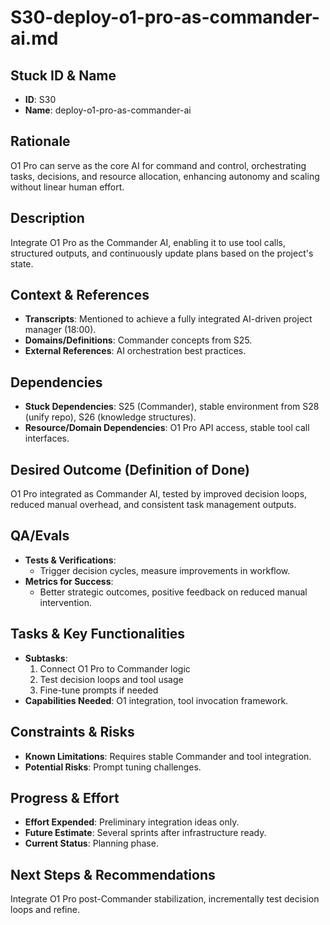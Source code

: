 # S30-deploy-o1-pro-as-commander-ai.md

## Stuck ID & Name

- **ID**: S30
- **Name**: deploy-o1-pro-as-commander-ai

## Rationale

O1 Pro can serve as the core AI for command and control, orchestrating tasks,
decisions, and resource allocation, enhancing autonomy and scaling without
linear human effort.

## Description

Integrate O1 Pro as the Commander AI, enabling it to use tool calls, structured
outputs, and continuously update plans based on the project's state.

## Context & References

- **Transcripts**: Mentioned to achieve a fully integrated AI-driven project
  manager (18:00).
- **Domains/Definitions**: Commander concepts from S25.
- **External References**: AI orchestration best practices.

## Dependencies

- **Stuck Dependencies**: S25 (Commander), stable environment from S28 (unify
  repo), S26 (knowledge structures).
- **Resource/Domain Dependencies**: O1 Pro API access, stable tool call
  interfaces.

## Desired Outcome (Definition of Done)

O1 Pro integrated as Commander AI, tested by improved decision loops, reduced
manual overhead, and consistent task management outputs.

## QA/Evals

- **Tests & Verifications**:
  - Trigger decision cycles, measure improvements in workflow.
- **Metrics for Success**:
  - Better strategic outcomes, positive feedback on reduced manual intervention.

## Tasks & Key Functionalities

- **Subtasks**:
  1. Connect O1 Pro to Commander logic
  2. Test decision loops and tool usage
  3. Fine-tune prompts if needed
- **Capabilities Needed**: O1 integration, tool invocation framework.

## Constraints & Risks

- **Known Limitations**: Requires stable Commander and tool integration.
- **Potential Risks**: Prompt tuning challenges.

## Progress & Effort

- **Effort Expended**: Preliminary integration ideas only.
- **Future Estimate**: Several sprints after infrastructure ready.
- **Current Status**: Planning phase.

## Next Steps & Recommendations

Integrate O1 Pro post-Commander stabilization, incrementally test decision loops
and refine.
